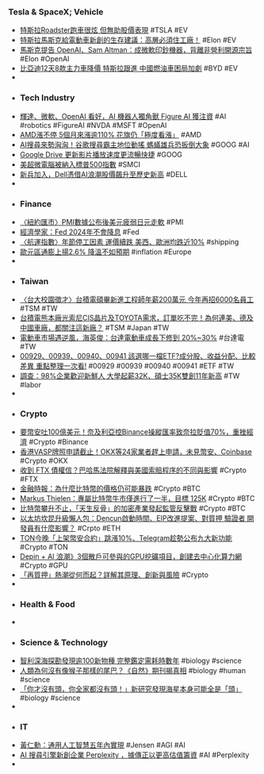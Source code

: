 ### Tesla & SpaceX; Vehicle
- [特斯拉Roadster跑車很炫 但無助股價表現](https://news.cnyes.com/news/id/5470364) #TSLA #EV
- [特斯拉馬斯克給電動車新創的生存建議：高層必須住工廠！](https://www.gvm.com.tw/article/110652) #Elon #EV
- [馬斯克提告 OpenAI、Sam Altman：成微軟印鈔機器，背離非營利開源宗旨](https://www.blocktempo.com/elon-musk-sues-openai-and-sam-altman/) #Elon #OpenAI
- [比亞迪12天8款主力車降價 特斯拉跟進 中國燃油車困局加劇](https://news.cnyes.com/news/id/5470030) #BYD #EV
-
- ### Tech Industry
- [輝達、微軟、OpenAI 看好，AI 機器人獨角獸 Figure AI 獲注資](https://technews.tw/2024/03/01/ai-startup-making-humanoid-robots-raises-675-million-with-bezos-nvidia-in-funding-round/) #AI #robotics #FigureAI #NVDA #MSFT #OpenAI
- [AMD漲不停 5個月來漲逾110% 花旗仍「極度看漲」](https://news.cnyes.com/news/id/5470500) #AMD
- [AI搜尋來勢洶洶！谷歌搜尋霸主地位動搖 螞蟻雄兵恐扳倒大象](https://news.cnyes.com/news/id/5470499) #GOOG #AI
- [Google Drive 更新影片播放速度更流暢快捷](https://www.newmobilelife.com/2024/03/02/google-drive-update-video-speed-up/) #GOOG
- [美超微電腦被納入標普500指數](https://news.cnyes.com/news/id/5470503) #SMCI
- [新兵加入，Dell憑借AI浪潮股價飆升至歷史新高](https://uanalyze.com.tw/articles/310164743) #DELL
-
- ### Finance
- [〈紐約匯市〉PMI數據公布後美元疲弱日元走軟](https://news.cnyes.com/news/id/5470426) #PMI
- [經濟學家：Fed 2024年不會降息](https://m.cnyes.com/news/id/5470424) #Fed
- [〈航運指數〉年節停工因素 運價續跌 美西、歐洲均跌近10%](https://news.cnyes.com/news/id/5469870) #shipping
- [歐元區通膨上揚2.6% 降溫不如預期](https://news.cnyes.com/news/id/5470165) #inflation #Europe
-
- ### Taiwan
- [〈台大校園徵才〉台積電碩畢新進工程師年薪200萬元 今年再招6000名員工](https://news.cnyes.com/news/id/5470606) #TSM #TW
- [台積電熊本廠光索尼CIS晶片及TOYOTA需求，訂單吃不完！為何連美、德及中國車廠，都關注這新廠？](https://news.cnyes.com/news/id/5469825) #TSM #Japan #TW
- [電動車市場遇逆風，海英俊：台達電動車成長下修到 20%~30%](https://technews.tw/2024/03/01/delta-ev-4/) #台達電 #TW
- [00929、00939、00940、00941 該選哪一檔ETF?成分股、收益分配、比較差異 重點整理一次看!](https://www.nhks.com.tw/部落格/熱門話題/00929009390094000941-該選哪一檔etf成分股收益分配比較差異-重點整/) #00929 #00939 #00940 #00941 #ETF #TW
- [調查：98%企業歡迎新鮮人 大學起薪32K、碩士35K雙創11年新高](https://news.cnyes.com/news/id/5470472) #TW #labor
-
- ### Crypto
- [要幣安吐100億美元！奈及利亞控Binance操縱匯率致奈拉貶值70%，重挫經濟](https://www.blocktempo.com/nigeria-goment-demand-10-billion-in-damages-from-binance/) #Crypto #Binance
- [香港VASP牌照申請截止！OKX等24家業者趕上申請，未見幣安、Coinbase](https://www.blocktempo.com/hong-kong-vasp-license-application-has-ended/) #Crypto #OKX
- [收到 FTX 債權信？巴哈馬法院解釋與美國索賠程序的不同與影響](https://abmedia.io/ftx-digital-markets-bahamas-liquidation) #Crypto #FTX
- [金融時報：為什麼比特幣的價格仍可能暴跌](https://www.blocktempo.com/why-bitcoins-price-could-still-tumble/) #Crypto #BTC
- [Markus Thielen：專屬比特幣牛市僅進行了一半，目標 125K](https://abmedia.io/markus-thielen-bitcoin-target-125k) #Crypto #BTC
- [比特幣攀升不止，「天生反骨」的加密產業發起監管反擊戰](https://www.blocktempo.com/crypto-industry-fights-back-against-government-crackdown/) #Crypto #BTC
- [以太坊坎昆升級懶人包：Dencun啟動時間、EIP改進提案、對質押 驗證者 開發員有什麼影響？](https://www.blocktempo.com/ethereum-cancun-upgrade-will-take-place-on-march-13th/) #Crpto #ETH
- [TON今晚「上架幣安合約」跳漲10%、Telegram趁勢公布九大新功能](https://www.blocktempo.com/ton-will-be-listed-on-binance-tonight/) #Crypto #TON
- [Depin + AI 浪潮》3個散戶可參與的GPU挖礦項目，創建去中心化算力網](https://www.blocktempo.com/recommend-3-gpu-mining-projects-that-retail-investors-can-participate-in/) #Crypto #GPU
- [「再質押」熱潮從何而起？詳解其原理、創新與風險](https://news.cnyes.com/news/id/5470638) #Crypto
-
- ### Health & Food
-
- ### Science & Technology
- [智利深海探勘發現逾100新物種 完整鑑定需耗時數年](https://news.pts.org.tw/article/683319) #biology #science
- [人類為何沒有像猴子那樣的尾巴？《自然》期刊揭真相](https://tomorrowsci.com/animals/20240301_03/) #biology #human #science
- [「你才沒有頭，你全家都沒有頭！」新研究發現海星本身可能全是「頭」](https://tomorrowsci.com/animals/20231102_04/) #biology #science
-
- ### IT
- [黃仁勳：通用人工智慧五年內實現](https://technews.tw/2024/03/02/jensen-huang-agi/) #Jensen #AGI #AI
- [AI 搜尋引擎新創企業 Perplexity ，據傳正以更高估值籌資](https://finance.technews.tw/2024/03/01/ai-search-engine-perplexity-raises-funds/) #AI #Perplexity
-